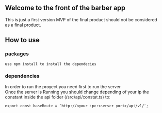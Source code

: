 ## Welcome to the front of the barber app 

This is just a first version MVP of the final product should not be considered as a final product.


## How to use

### packages
```
use npm install to install the dependecies
```

### dependencies

In order to run the proyect you need first to run the  server
<br>
Once the server is Running you should change depending of your ip the constant inside the api folder (/src/api/constat.ts) to:

```
export const baseRoute = `http://<your ip>:<server port>/api/v1/`;

```

